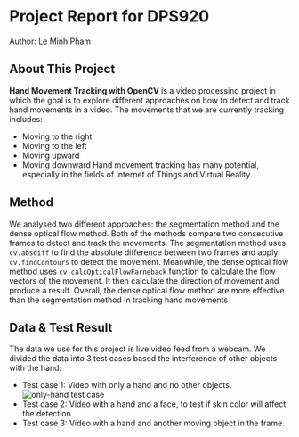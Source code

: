# Project Report for DPS920
Author: Le Minh Pham

## About This Project
**Hand Movement Tracking with OpenCV** is a video processing project in which the goal is to explore different approaches on how to detect and track hand movements in a video. The movements that we are currently tracking includes:
- Moving to the right
- Moving to the left
- Moving upward
- Moving downward
Hand movement tracking has many potential, especially in the fields of Internet of Things and Virtual Reality.

## Method
We analysed two different approaches: the segmentation method and the dense optical flow method. Both of the methods compare two consecutive frames to detect and track the movements. The segmentation method uses `cv.absdiff` to find the absolute difference between two frames and apply `cv.findContours` to detect the movement. Meanwhile, the dense optical flow method uses `cv.calcOpticalFlowFarneback` function to calculate the flow vectors of the movement. It then calculate the direction of movement and produce a result. Overall, the dense optical flow method are more effective than the segmentation method in tracking hand movements

## Data & Test Result
The data we use for this project is live video feed from a webcam. We divided the data into 3 test cases based the interference of other objects with the hand:
- Test case 1: Video with only a hand and no other objects.
![only-hand test case](https://media.giphy.com/media/9dG8rZcrGNrAfGNepz/giphy.gif)
- Test case 2: Video with a hand and a face, to test if skin color will affect the detection
- Test case 3: Video with a hand and another moving object in the frame.